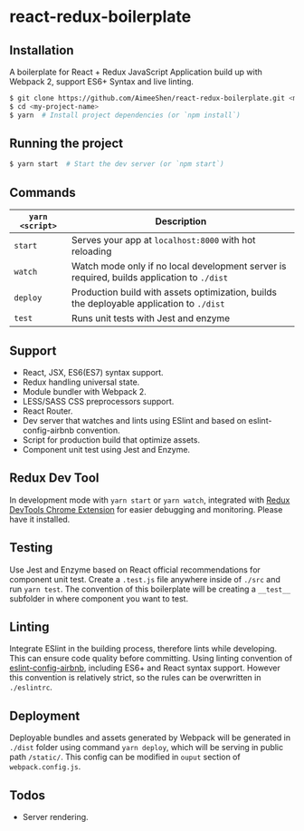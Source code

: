 # react-redux-boilerplate

## Installation
A boilerplate for React + Redux JavaScript Application build up with Webpack 2, support ES6+ Syntax and live linting.

```bash
$ git clone https://github.com/AimeeShen/react-redux-boilerplate.git <my-project-name>
$ cd <my-project-name>
$ yarn  # Install project dependencies (or `npm install`)
```

## Running the project

```bash
$ yarn start  # Start the dev server (or `npm start`)
```

## Commands
|`yarn <script>`    |Description|
|-------------------|-----------|
|`start`            |Serves your app at `localhost:8000` with hot reloading|
|`watch`            |Watch mode only if no local development server is required, builds application to `./dist` |
|`deploy`           |Production build with assets optimization, builds the deployable application to `./dist` |
|`test`             |Runs unit tests with Jest and enzyme|

## Support
* React, JSX, ES6(ES7) syntax support.
* Redux handling universal state.
* Module bundler with Webpack 2.
* LESS/SASS CSS preprocessors support.
* React Router.
* Dev server that watches and lints using ESlint and based on eslint-config-airbnb convention.
* Script for production build that optimize assets.
* Component unit test using Jest and Enzyme.

## Redux Dev Tool
In development mode with `yarn start` or `yarn watch`, integrated with [Redux DevTools Chrome Extension](https://chrome.google.com/webstore/detail/redux-devtools/lmhkpmbekcpmknklioeibfkpmmfibljd) for easier debugging and monitoring. Please have it installed.
## Testing
Use Jest and Enzyme based on React official recommendations for component unit test. Create a `.test.js` file anywhere inside of `./src` and run `yarn test`. The convention of this boilerplate will be creating a `__test__` subfolder in where component you want to test.

## Linting
Integrate ESlint in the building process, therefore lints while developing. This can ensure code quality before committing. Using linting convention of [eslint-config-airbnb](https://github.com/airbnb/javascript/tree/master/packages/eslint-config-airbnb), including ES6+ and React syntax support. However this convention is relatively strict, so the rules can be overwritten in `./eslintrc`.

## Deployment
Deployable bundles and assets generated by Webpack will be generated in `./dist` folder using command `yarn deploy`, which will be serving in public path `/static/`. This config can be modified in `ouput` section of `webpack.config.js`.

## Todos
* Server rendering.








